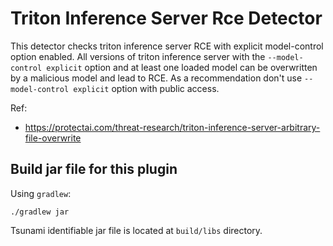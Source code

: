 # Triton Inference Server Rce Detector

This detector checks triton inference server RCE with explicit model-control option enabled.
All versions of triton inference server with the `--model-control explicit` option and
at least one loaded model can be overwritten by a malicious model and lead to RCE.
As a recommendation don't use `--model-control explicit` option with public access.

Ref:

- https://protectai.com/threat-research/triton-inference-server-arbitrary-file-overwrite

## Build jar file for this plugin

Using `gradlew`:

```shell
./gradlew jar
```

Tsunami identifiable jar file is located at `build/libs` directory.
